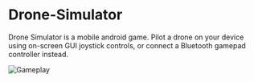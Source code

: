 # Drone-Simulator
Drone Simulator is a mobile android game. Pilot a drone on your device using on-screen GUI joystick controls, or connect a Bluetooth gamepad controller instead.

![Gameplay](https://github.com/Hykudoru/Drone-Simulator/blob/master/Drone-Simulator.gif)
